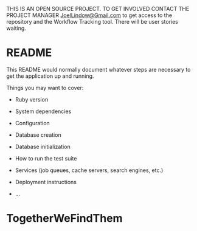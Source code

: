 THIS IS AN OPEN SOURCE PROJECT. TO GET INVOLVED CONTACT THE PROJECT MANAGER
JoelLindow@Gmail.com to get access to the repository and the
Workflow Tracking tool. There will be user stories waiting.



# README

This README would normally document whatever steps are necessary to get the
application up and running.

Things you may want to cover:

* Ruby version

* System dependencies

* Configuration

* Database creation

* Database initialization

* How to run the test suite

* Services (job queues, cache servers, search engines, etc.)

* Deployment instructions

* ...
# TogetherWeFindThem
